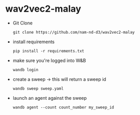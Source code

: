 # wav2vec2-malay

* Git Clone

  `git clone https://github.com/nam-nd-d3/wav2vec2-malay`
  
* install requirements

  `pip install -r requirements.txt`
  
* make sure you're logged into W&B

  `wandb login`
  
* create a sweep -> this will return a sweep id

  `wandb sweep sweep.yaml`

* launch an agent against the sweep

  `wandb agent --count count_number my_sweep_id`
